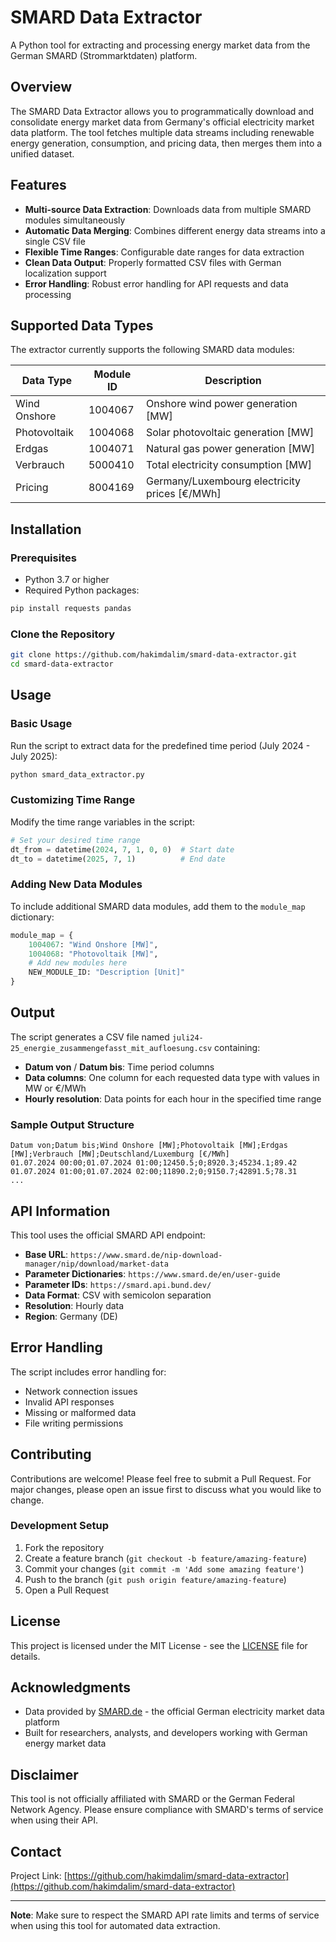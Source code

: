 # SMARD Data Extractor

A Python tool for extracting and processing energy market data from the German SMARD (Strommarktdaten) platform.

## Overview

The SMARD Data Extractor allows you to programmatically download and consolidate energy market data from Germany's official electricity market data platform. The tool fetches multiple data streams including renewable energy generation, consumption, and pricing data, then merges them into a unified dataset.

## Features

- **Multi-source Data Extraction**: Downloads data from multiple SMARD modules simultaneously
- **Automatic Data Merging**: Combines different energy data streams into a single CSV file
- **Flexible Time Ranges**: Configurable date ranges for data extraction
- **Clean Data Output**: Properly formatted CSV files with German localization support
- **Error Handling**: Robust error handling for API requests and data processing

## Supported Data Types

The extractor currently supports the following SMARD data modules:

| Data Type | Module ID | Description |
|-----------|-----------|-------------|
| Wind Onshore | 1004067 | Onshore wind power generation [MW] |
| Photovoltaik | 1004068 | Solar photovoltaic generation [MW] |
| Erdgas | 1004071 | Natural gas power generation [MW] |
| Verbrauch | 5000410 | Total electricity consumption [MW] |
| Pricing | 8004169 | Germany/Luxembourg electricity prices [€/MWh] |

## Installation

### Prerequisites

- Python 3.7 or higher
- Required Python packages:

```bash
pip install requests pandas
```

### Clone the Repository

```bash
git clone https://github.com/hakimdalim/smard-data-extractor.git
cd smard-data-extractor
```

## Usage

### Basic Usage

Run the script to extract data for the predefined time period (July 2024 - July 2025):

```bash
python smard_data_extractor.py
```

### Customizing Time Range

Modify the time range variables in the script:

```python
# Set your desired time range
dt_from = datetime(2024, 7, 1, 0, 0)  # Start date
dt_to = datetime(2025, 7, 1)          # End date
```

### Adding New Data Modules

To include additional SMARD data modules, add them to the `module_map` dictionary:

```python
module_map = {
    1004067: "Wind Onshore [MW]",
    1004068: "Photovoltaik [MW]",
    # Add new modules here
    NEW_MODULE_ID: "Description [Unit]"
}
```

## Output

The script generates a CSV file named `juli24-25_energie_zusammengefasst_mit_aufloesung.csv` containing:

- **Datum von** / **Datum bis**: Time period columns
- **Data columns**: One column for each requested data type with values in MW or €/MWh
- **Hourly resolution**: Data points for each hour in the specified time range

### Sample Output Structure

```csv
Datum von;Datum bis;Wind Onshore [MW];Photovoltaik [MW];Erdgas [MW];Verbrauch [MW];Deutschland/Luxemburg [€/MWh]
01.07.2024 00:00;01.07.2024 01:00;12450.5;0;8920.3;45234.1;89.42
01.07.2024 01:00;01.07.2024 02:00;11890.2;0;9150.7;42891.5;78.31
...
```

## API Information

This tool uses the official SMARD API endpoint:
- **Base URL**: `https://www.smard.de/nip-download-manager/nip/download/market-data`
- **Parameter Dictionaries**: `https://www.smard.de/en/user-guide`
- **Parameter IDs**: `https://smard.api.bund.dev/`
- **Data Format**: CSV with semicolon separation
- **Resolution**: Hourly data
- **Region**: Germany (DE)

## Error Handling

The script includes error handling for:
- Network connection issues
- Invalid API responses
- Missing or malformed data
- File writing permissions

## Contributing

Contributions are welcome! Please feel free to submit a Pull Request. For major changes, please open an issue first to discuss what you would like to change.

### Development Setup

1. Fork the repository
2. Create a feature branch (`git checkout -b feature/amazing-feature`)
3. Commit your changes (`git commit -m 'Add some amazing feature'`)
4. Push to the branch (`git push origin feature/amazing-feature`)
5. Open a Pull Request

## License

This project is licensed under the MIT License - see the [LICENSE](LICENSE) file for details.

## Acknowledgments

- Data provided by [SMARD.de](https://www.smard.de/) - the official German electricity market data platform
- Built for researchers, analysts, and developers working with German energy market data

## Disclaimer

This tool is not officially affiliated with SMARD or the German Federal Network Agency. Please ensure compliance with SMARD's terms of service when using their API.

## Contact

Project Link: [https://github.com/hakimdalim/smard-data-extractor](https://github.com/hakimdalim/smard-data-extractor)

---

**Note**: Make sure to respect the SMARD API rate limits and terms of service when using this tool for automated data extraction.